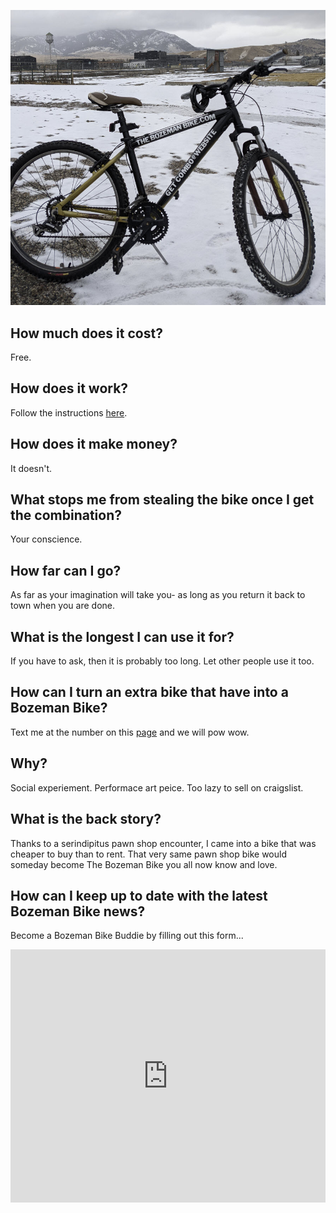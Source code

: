 ![the bike](bike.jpg)

## How much does it cost?
Free.

## How does it work?
Follow the instructions [here](https://thebozemanbike.com).

## How does it make money?
It doesn't.

## What stops me from stealing the bike once I get the combination?
Your conscience. 

## How far can I go?
As far as your imagination will take you- as long as you return it back to town when you are done.

## What is the longest I can use it for?
If you have to ask, then it is probably too long. Let other people use it too.

## How can I turn an extra bike that have into a Bozeman Bike?
Text me at the number on this [page](https://thebozemanbike.com) and we will pow wow. 

## Why?
Social experiement. Performace art peice. Too lazy to sell on craigslist.

## What is the back story?
Thanks to a serindipitus pawn shop encounter, I came into a bike that was cheaper to buy than to rent. That very same pawn shop bike would someday become The Bozeman Bike you all now know and love.

## How can I keep up to date with the latest Bozeman Bike news?
Become a Bozeman Bike Buddie by filling out this form...
<iframe width="540" height="405" src="https://70ecad9a.sibforms.com/serve/MUIEAGa41XOQoClYsvM9wqaK98h3LJjav36ZPVPgH5ZCUNHzMnDwh2Qq0KlkUfeTiasRXgVYNA3Izo3MZH0B7qQjYRCvNAh365zAta7vLlpPee32O32b_nDn0NHTjpRwChlQNCojx3-NH2akvaNyNFY1RjAF0KYPoKCrUpgm5cYWErR43BzVo_4vzpyG3S_DJ6n2GHNZ9FDCFkUa" frameborder="0" scrolling="auto" allowfullscreen style="display: block;margin-left: auto;margin-right: auto;max-width: 100%;"></iframe>
